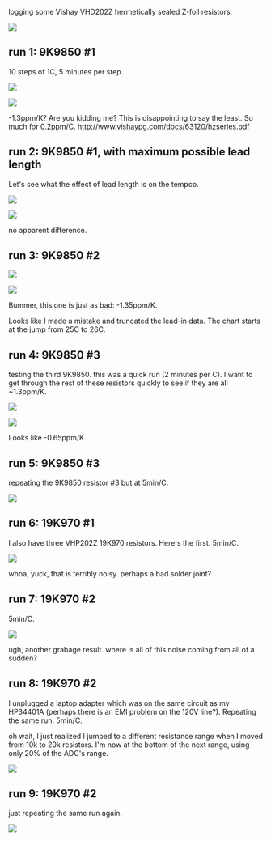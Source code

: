 logging some Vishay VHD202Z hermetically sealed Z-foil resistors.

![](IMG_2260.JPG)

## run 1: 9K9850 #1

10 steps of 1C, 5 minutes per step.

![](run1-9k9850-1/IMG_2261.JPG)

![](run1-9k9850-1/tempco.png)

-1.3ppm/K?  Are you kidding me?  This is disappointing to say the least.  So much for 0.2ppm/C.  http://www.vishaypg.com/docs/63120/hzseries.pdf

## run 2: 9K9850 #1, with maximum possible lead length

Let's see what the effect of lead length is on the tempco.

![](run2-9k9850-1/IMG_2262.JPG)

![](run2-9k9850-1/tempco.png)

no apparent difference.

## run 3: 9K9850 #2

![](run3-9k9850-2/IMG_2263.JPG)

![](run3-9k9850-2/tempco.png)

Bummer, this one is just as bad: -1.35ppm/K.

Looks like I made a mistake and truncated the lead-in data.  The chart starts at the jump from 25C to 26C.

## run 4: 9K9850 #3

testing the third 9K9850.  this was a quick run (2 minutes per C).  I want to get through the rest of these resistors quickly to see if they are all ~1.3ppm/K.

![](run4-9k9850-3/IMG_2266.JPG)

![](run4-9k9850-3/tempco.png)

Looks like -0.65ppm/K.

## run 5: 9K9850 #3

repeating the 9K9850 resistor #3 but at 5min/C.

![](run5-9k9850-3/tempco.png)

## run 6: 19K970 #1

I also have three VHP202Z 19K970 resistors.  Here's the first.  5min/C.

![](run6-19k970-1/tempco.png)

whoa, yuck, that is terribly noisy.  perhaps a bad solder joint?


## run 7: 19K970 #2

5min/C.


![](run7-19k970-2/tempco.png)

ugh, another grabage result.  where is all of this noise coming from all of a sudden?


## run 8: 19K970 #2

I unplugged a laptop adapter which was on the same circuit as my HP34401A (perhaps there is an EMI problem on the 120V line?).  Repeating the same run.  5min/C.

oh wait, I just realized I jumped to a different resistance range when I moved from 10k to 20k resistors.  I'm now at the bottom of the next range, using only 20% of the ADC's range.


![](run8-19k970-2/tempco.png)

## run 9: 19K970 #2

just repeating the same run again.

![](run9-19k970-2/tempco.png)
